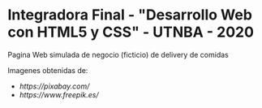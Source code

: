 <h1> Integradora Final - "Desarrollo Web con HTML5 y CSS"  - UTNBA - 2020 </h1>
<p>Pagina Web simulada de negocio (ficticio) de delivery de comidas</p>
<p>Imagenes obtenidas de:</p>
<ul>
  <li><em>https://pixabay.com/</em></li>
  <li><em>https://www.freepik.es/</em></li>
</ul>
